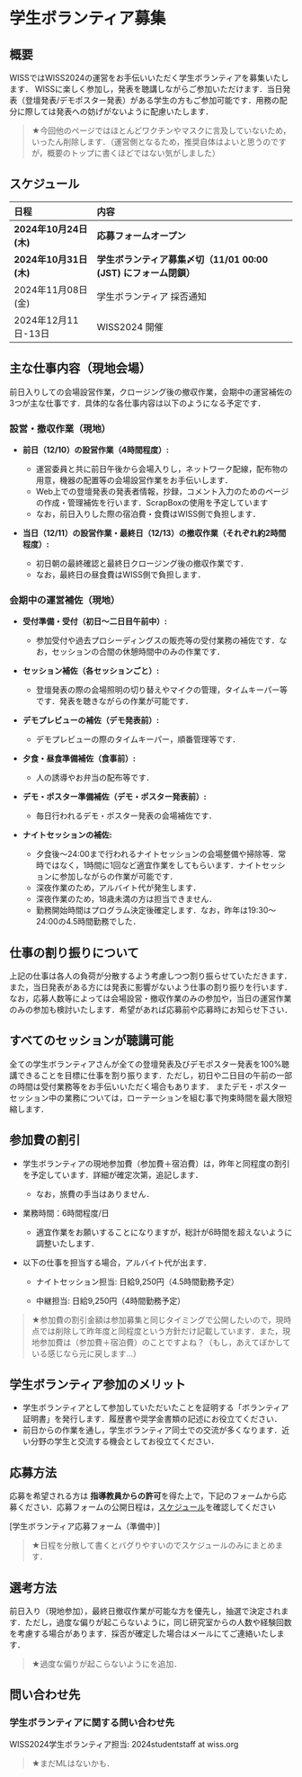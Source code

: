 # 学生ボランティア募集


## 概要
WISSではWISS2024の運営をお手伝いいただく学生ボランティアを募集いたします． WISSに楽しく参加し，発表を聴講しながらご参加いただけます．当日発表（登壇発表/デモポスター発表）がある学生の方もご参加可能です．用務の配分に際しては発表への妨げがないように配慮いたします．

<!-- 
WISSは人と人との距離感が近い会議であり，特にデモ・ポスター会場では密な状況になる可能性があります．そのため，状況に応じて直ぐにマスクを着用できるよう，常時マスクを携帯するようにしてください．

上記と同じ理由により，各種ワクチン接種を済ませておくことをお勧めします．
-->

>★今回他のページではほとんどワクチンやマスクに言及していないため，いったん削除します．（運営側となるため，推奨自体はよいと思うのですが，概要のトップに書くほどではない気がしました）


<a id="スケジュール"></a>
## スケジュール

日程|内容
:--|:--
**2024年10月24日(木)** | **応募フォームオープン**
**2024年10月31日(木)** | **学生ボランティア募集〆切（11/01 00:00 (JST) にフォーム閉鎖）**
2024年11月08日(金) | 学生ボランティア 採否通知
2024年12月11日-13日 | WISS2024 開催

## 主な仕事内容（現地会場）

前日入りしての会場設営作業，クロージング後の撤収作業，会期中の運営補佐の3つが主な仕事です．具体的な各仕事内容は以下のようになる予定です．

### 設営・撤収作業（現地）

 
- **前日（12/10）の設営作業（4時間程度）:**

	- 運営委員と共に前日午後から会場入りし，ネットワーク配線，配布物の用意，機器の配置等の会場設営作業をお手伝いします．
	- Web上での登壇発表の発表者情報，抄録，コメント入力のためのページの作成・管理補佐を行います．ScrapBoxの使用を予定しています
	- なお，前日入りした際の宿泊費・食費はWISS側で負担します．

- **当日（12/11）の設営作業・最終日（12/13）の撤収作業（それぞれ約2時間程度）:**

	- 初日朝の最終確認と最終日クロージング後の撤収作業です．
	- なお，最終日の昼食費はWISS側で負担します．

 
### 会期中の運営補佐（現地）
- **受付準備・受付（初日〜二日目午前中）:**
	- 参加受付や過去プロシーディングスの販売等の受付業務の補佐です．なお，セッションの合間の休憩時間中のみの作業です．

- **セッション補佐（各セッションごと）:**
	- 登壇発表の際の会場照明の切り替えやマイクの管理，タイムキーパー等です．発表を聴きながらの作業が可能です．

- **デモプレビューの補佐（デモ発表前）:**

	- デモプレビューの際のタイムキーパー，順番管理等です．

- **夕食・昼食準備補佐（食事前）:**

	- 人の誘導やお弁当の配布等です．

- **デモ・ポスター準備補佐（デモ・ポスター発表前）:**

	- 毎日行われるデモ・ポスター発表の会場補佐です．

- **ナイトセッションの補佐:**

	- 夕食後～24:00まで行われるナイトセッションの会場整備や掃除等．常時ではなく，1時間に1回など適宜作業をしてもらいます．ナイトセッションに参加しながらの作業が可能です．
	- 深夜作業のため，アルバイト代が発生します．
	- 深夜作業のため，18歳未満の方は担当できません．
	- 勤務開始時間はプログラム決定後確定します．なお，昨年は19:30～24:00の4.5時間勤務でした．

  
## 仕事の割り振りについて

上記の仕事は各人の負荷が分散するよう考慮しつつ割り振らせていただきます．また，当日発表がある方には発表に影響がないよう仕事の割り振りを行います．なお，応募人数等によっては会場設営・撤収作業のみの参加や，当日の運営作業のみの参加も検討いたします．希望があれば応募前や応募時にお知らせ下さい．

## すべてのセッションが聴講可能
全ての学生ボランティアさんが全ての登壇発表及びデモポスター発表を100%聴講できることを目標に仕事を割り振ります．ただし，初日や二日目の午前の一部の時間は受付業務等をお手伝いいただく場合もあります． またデモ・ポスターセッション中の業務については，ローテーションを組む事で拘束時間を最大限短縮します．

## 参加費の割引
- 学生ボランティアの現地参加費（参加費＋宿泊費）は，昨年と同程度の割引を予定しています．詳細が確定次第，追記します．
	- なお，旅費の手当はありません．

- 業務時間：6時間程度/日
	- 適宜作業をお願いすることになりますが，総計が6時間を超えないように調整いたします．

- 以下の仕事を担当する場合，アルバイト代が出ます．

	-   ナイトセッション担当: 日給9,250円（4.5時間勤務予定）
    
	-   中継担当: 日給9,250円（4時間勤務予定）
    
> ★参加費の割引金額は参加募集と同じタイミングで公開したいので，現時点では削除して昨年度と同程度という方針だけ記載しています．また，現地参加費は（参加費＋宿泊費）のことですよね？（もし，あえてぼかしている感じなら元に戻します...）
  

## 学生ボランティア参加のメリット

- 学生ボランティアとして参加していただいたことを証明する「ボランティア証明書」を発行します．履歴書や奨学金書類の記述にお役立てください．  
- 前日からの作業を通し，学生ボランティア同士での交流が多くなります．近い分野の学生と交流する機会としてお役立てください．

  
## 応募方法

  
応募を希望される方は **指導教員からの許可**を得た上で，下記のフォームから応募ください．応募フォームの公開日程は，[スケジュール](#スケジュール)を確認してください

[学生ボランティア応募フォーム（準備中）]

> ★日程を分散して書くとバグりやすいのでスケジュールのみにまとめます．

## 選考方法
前日入り（現地参加），最終日撤収作業が可能な方を優先し，抽選で決定されます．ただし，過度な偏りが起こらないように，同じ研究室からの人数や経験回数を考慮する場合があります．採否が確定した場合はメールにてご連絡いたします．
> ★過度な偏りが起こらないようにを追加．

<a id="問い合わせ先"></a>
## 問い合わせ先
### 学生ボランティアに関する問い合わせ先
WISS2024学生ボランティア担当: 2024studentstaff at wiss.org
> ★まだMLはないかも．
<!--stackedit_data:
eyJoaXN0b3J5IjpbLTE1NDU2MjUwNjgsLTE5OTQ4ODc1NzAsLT
E0MzA3OTkzNTYsMTkyNjk5MDE3MywzNzgwNTEyMzYsOTY1OTk2
MDk2LC0xNDYyNTY3MTM5LC0xMDI4MjQyMjQ5LDU5ODg3MTQzMy
wtMTc3MzE0OTQwOSwtNzEzNzc2OTM2XX0=
-->